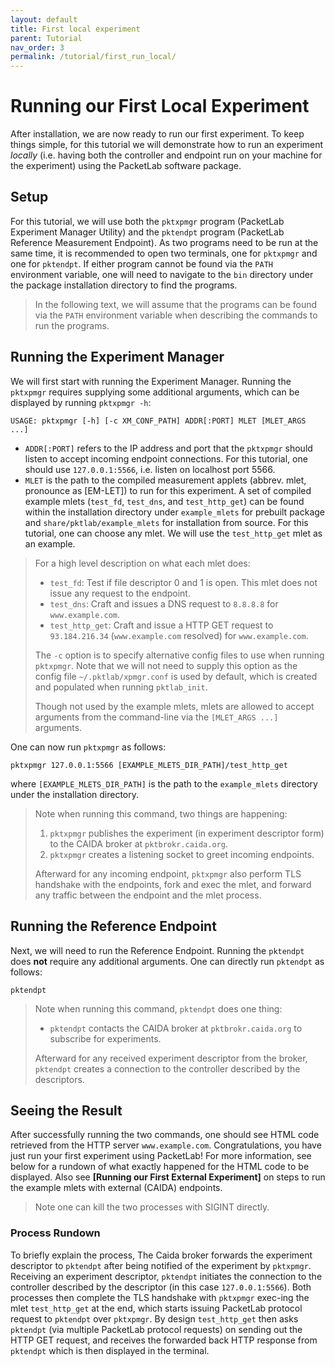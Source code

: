 ```yaml
---
layout: default
title: First local experiment
parent: Tutorial
nav_order: 3
permalink: /tutorial/first_run_local/
---
```


# Running our First Local Experiment
After installation, we are now ready to run our first experiment. To keep things simple, for this tutorial we will demonstrate how to run an experiment *locally* (i.e. having both the controller and endpoint run on your machine for the experiment) using the PacketLab software package.

## Setup
For this tutorial, we will use both the `pktxpmgr` program (PacketLab Experiment Manager Utility) and the `pktendpt` program (PacketLab Reference Measurement Endpoint). As two programs need to be run at the same time, it is recommended to open two terminals, one for `pktxpmgr` and one for `pktendpt`. If either program cannot be found via the `PATH` environment variable, one will need to navigate to the `bin` directory under the package installation directory to find the programs.
> In the following text, we will assume that the programs can be found via the `PATH` environment variable when describing the commands to run the programs.

## Running the Experiment Manager
We will first start with running the Experiment Manager. Running the `pktxpmgr` requires supplying some additional arguments, which can be displayed by running `pktxpmgr -h`:
```
USAGE: pktxpmgr [-h] [-c XM_CONF_PATH] ADDR[:PORT] MLET [MLET_ARGS ...]
```
- `ADDR[:PORT]` refers to the IP address and port that the `pktxpmgr` should listen to accept incoming endpoint connections. For this tutorial, one should use `127.0.0.1:5566`, i.e. listen on localhost port 5566.
- `MLET` is the path to the compiled measurement applets (abbrev. mlet, pronounce as [EM-LET]) to run for this experiment. A set of compiled example mlets (`test_fd`, `test_dns`, and `test_http_get`) can be found within the installation directory under `example_mlets` for prebuilt package and `share/pktlab/example_mlets` for installation from source. For this tutorial, one can choose any mlet. We will use the `test_http_get` mlet as an example.
> For a high level description on what each mlet does:
> - `test_fd`: Test if file descriptor 0 and 1 is open. This mlet does not issue any request to the endpoint.
> - `test_dns`: Craft and issues a DNS request to `8.8.8.8` for `www.example.com`.
> - `test_http_get`: Craft and issue a HTTP GET request to `93.184.216.34` (`www.example.com` resolved) for `www.example.com`.
>
> The `-c` option is to specify alternative config files to use when running `pktxpmgr`. Note that we will not need to supply this option as the config file `~/.pktlab/xpmgr.conf` is used by default, which is created and populated when running `pktlab_init`.
>
> Though not used by the example mlets, mlets are allowed to accept arguments from the command-line via the `[MLET_ARGS ...]` arguments.

One can now run `pktxpmgr` as follows:
```
pktxpmgr 127.0.0.1:5566 [EXAMPLE_MLETS_DIR_PATH]/test_http_get
```
where `[EXAMPLE_MLETS_DIR_PATH]` is the path to the `example_mlets` directory under the installation directory.
> Note when running this command, two things are happening:
> 1. `pktxpmgr` publishes the experiment (in experiment descriptor form) to the CAIDA broker at `pktbrokr.caida.org`.
> 2. `pktxpmgr` creates a listening socket to greet incoming endpoints.
>
> Afterward for any incoming endpoint, `pktxpmgr` also perform TLS handshake with the endpoints, fork and exec the mlet, and forward any traffic between the endpoint and the mlet process.

## Running the Reference Endpoint
Next, we will need to run the Reference Endpoint. Running the `pktendpt` does **not** require any additional arguments. One can directly run `pktendpt` as follows:
```
pktendpt
```
> Note when running this command, `pktendpt` does one thing:
> - `pktendpt` contacts the CAIDA broker at `pktbrokr.caida.org` to subscribe for experiments.
>
> Afterward for any received experiment descriptor from the broker, `pktendpt` creates a connection to the controller described by the descriptors.

## Seeing the Result
After successfully running the two commands, one should see HTML code retrieved from the HTTP server `www.example.com`. Congratulations, you have just run your first experiment using PacketLab! For more information, see below for a rundown of what exactly happened for the HTML code to be displayed. Also see **[Running our First External Experiment]** on steps to run the example mlets with external (CAIDA) endpoints.
> Note one can kill the two processes with SIGINT directly.

### Process Rundown
To briefly explain the process, The Caida broker forwards the experiment descriptor to `pktendpt` after being notified of the experiment by `pktxpmgr`. Receiving an experiment descriptor, `pktendpt` initiates the connection to the controller described by the descriptor (in this case `127.0.0.1:5566`). Both processes then complete the TLS handshake with `pktxpmgr` exec-ing the mlet `test_http_get` at the end, which starts issuing PacketLab protocol request to `pktendpt` over `pktxpmgr`. By design `test_http_get` then asks `pktendpt` (via multiple PacketLab protocol requests) on sending out the HTTP GET request, and receives the forwarded back HTTP response from `pktendpt` which is then displayed in the terminal.